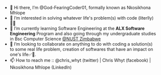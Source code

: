 - 👋 Hi there, I’m @God-FearingCoder01, formally known as Nkosikhona Mhlope
- 👀 I’m interested in solving whatever life's problem(s) with code (literlly)👩‍💻
- 🌱 I’m currently learning Software Engineering at the **ALX Software Engineering** Program and also going through my undergraduate studies in Bsc Computer Science [@NUST Zimbabwe](www.nust.ac.zw)
- 💞️ I’m looking to collaborate on anything to do with coding a solution(s) to some real life problem, creation of softwares that have an impact on one's life✅💯.
- 📫 How to reach me :: @chris_whyt (twitter) | Chris Whyt (facebook) |  Nkosikhona Mhlope (LinkedIn)

<!---
God-FearingCoder01/God-FearingCoder01 is a ✨ special ✨ repository because its `README.md` (this file) appears on your GitHub profile.
You can click the Preview link to take a look at your changes.
--->
